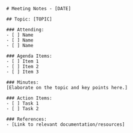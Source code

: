     # Meeting Notes - [DATE]

    ## Topic: [TOPIC]

    ### Attending:
    - [ ] Name
    - [ ] Name
    - [ ] Name

    ### Agenda Items:
    - [ ] Item 1
    - [ ] Item 2
    - [ ] Item 3

    ### Minutes:
    [Elaborate on the topic and key points here.]

    ### Action Items:
    - [ ] Task 1
    - [ ] Task 2

    ### References:
    - [Link to relevant documentation/resources]
